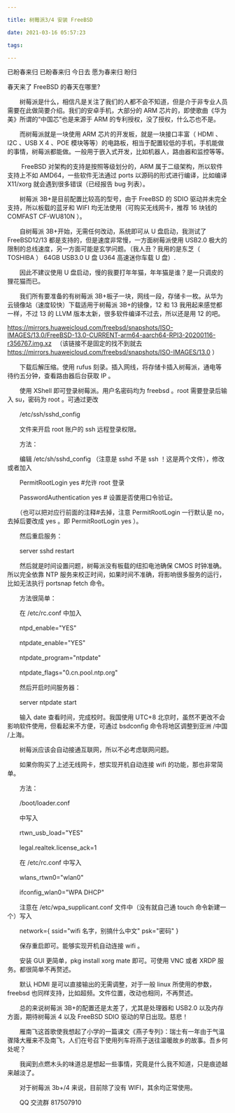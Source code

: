 ```yaml
---

title: 树莓派3/4 安装 FreeBSD

date: 2021-03-16 05:57:23

tags:

---
```


已盼春来归 已盼春来归 今日去 愿为春来归 盼归

春天来了 FreeBSD 的春天在哪里?

　　树莓派是什么，相信凡是关注了我们的人都不会不知道，但是介于非专业人员需要在此做简要介绍。我们的安卓手机，大部分的 ARM 芯片的，即使歌曲《华为美》所谓的“中国芯”也是来源于 ARM 的专利授权，没了授权，什么芯也不是。

　　而树莓派就是一块使用 ARM 芯片的开发板，就是一块接口丰富（ HDMI 、I2C 、USB X 4 、POE 模块等等）的电路板，相当于配置较低的手机，手机能做的事情，树莓派都能做。一般用于嵌入式开发，比如机器人，路由器和监控等等。

　　 FreeBSD 对架构的支持是按照等级划分的，ARM 属于二级架构，所以软件支持上不如 AMD64，一些软件无法通过 ports 以源码的形式进行编译，比如编译 X11/xorg 就会遇到很多错误（已经报告 bug 列表）。

　　树莓派 3B+是目前配置比较高的型号，由于 FreeBSD 的 SDIO 驱动并未完全支持，所以板载的蓝牙和 WIFI 均无法使用（可购买无线网卡，推荐 16 块钱的 COMFAST CF-WU810N ）。

　　自树莓派 3B+开始，无需任何改动，系统即可从 U 盘启动，我测试了 FreeBSD12/13 都是支持的，但是速度非常慢，一方面树莓派使用 USB2.0 极大的限制的总线速度，另一方面可能是玄学问题。（我人丑？我用的是东芝（ TOSHIBA ） 64GB USB3.0 U 盘 U364 高速迷你车载 U 盘）.

　　因此不建议使用 U 盘启动，慢的我要打年年猫，年年猫是谁？是一只调皮的狸花猫而已。

　　我们所有要准备的有树莓派 3B+板子一块，网线一段，存储卡一枚。从华为云镜像站（速度较快）下载适用于树莓派 3B+的镜像，12 和 13 我用起来感觉都一样，不过 13 的 LLVM 版本太新，很多软件编译不过去，所以还是用 12 的吧。

https://mirrors.huaweicloud.com/freebsd/snapshots/ISO-IMAGES/13.0/FreeBSD-13.0-CURRENT-arm64-aarch64-RPI3-20200116-r356767.img.xz 　（该链接不是固定的找不到就去 https://mirrors.huaweicloud.com/freebsd/snapshots/ISO-IMAGES/13.0 ）

　　下载后解压缩。使用 rufus 刻录。插入网线，将存储卡插入树莓派，通电等待约五分钟，查看路由器后台获取 IP 。

　　使用 XShell 即可登录树莓派。用户名密码均为 freebsd 。root 需要登录后输入 su，密码为 root 。可通过更改

　　/etc/ssh/sshd_config

　　文件来开启 root 账户的 ssh 远程登录权限。

　　方法：

　　编辑 /etc/sh/sshd_config （注意是 sshd 不是 ssh ！这是两个文件），修改或者加入

　　PermitRootLogin yes #允许 root 登录

　　PasswordAuthentication yes # 设置是否使用口令验证。

　　（也可以把对应行前面的注释#去掉，注意 PermitRootLogin 一行默认是 no，去掉后要改成 yes 。即 PermitRootLogin yes ）。

　　然后重启服务：

　　server sshd restart

　　然后就是时间设置问题，树莓派没有板载的纽扣电池确保 CMOS 时钟准确。所以完全依靠 NTP 服务来校正时间，如果时间不准确，将影响很多服务的运行，比如无法执行 portsnap fetch 命令。

　　方法很简单：

　　在 /etc/rc.conf 中加入

　　ntpd_enable="YES"

　　ntpdate_enable="YES"

　　ntpdate_program="ntpdate"

　　ntpdate_flags="0.cn.pool.ntp.org"

　　然后开启时间服务器：

　　server ntpdate start

　　输入 date 查看时间，完成校时。我国使用 UTC+8 北京时，虽然不更改不会影响软件使用，但看起来不方便，可通过 bsdconfig 命令将地区调整到亚洲 /中国 /上海。

　　树莓派应该会自动接通互联网，所以不必考虑联网问题。

　　如果你购买了上述无线网卡，想实现开机自动连接 wifi 的功能，那也非常简单。

　　方法：

　　/boot/loader.conf

　　中写入

　　rtwn_usb_load="YES"

　　legal.realtek.license_ack=1

　　在 /etc/rc.conf 中写入

　　wlans_rtwn0="wlan0"

　　ifconfig_wlan0="WPA DHCP"

　　注意在 /etc/wpa_supplicant.conf 文件中（没有就自己通 touch 命令新建一个）写入

　　network={ ssid="wifi 名字，别搞什么中文" psk="密码" }

　　保存重启即可。能够实现开机自动连接 wifi 。

　　安装 GUI 更简单，pkg install xorg mate 即可。可使用 VNC 或者 XRDP 服务。都很简单不再赘述。

　　默认 HDMI 是可以直接输出的无需调整，对于一般 linux 所使用的参数，freebsd 也同样支持，比如超频。文件位置，改动也相同，不再赘述。

　　总的来说树莓派 3B+的配置还是太差了，尤其是处理器和 USB2.0 以及内存方面，期待树莓派 4 以及 FreeBSD SDIO 驱动的早日出现。慈悲！

　　雁南飞这首歌使我想起了小学的一篇课文《燕子专列》：瑞士有一年由于气温骤降大雁来不及南飞，人们在号召下使用列车将燕子送往温暖故乡的故事。吾乡何处呢？

　　我闻到点燃木头的味道总是想起一些事情，究竟是什么我不知道，只是痕迹越来越淡了。

　　对于树莓派 3b+/4 来说，目前除了没有 WIFI，其余均正常使用。

　　QQ 交流群 817507910
